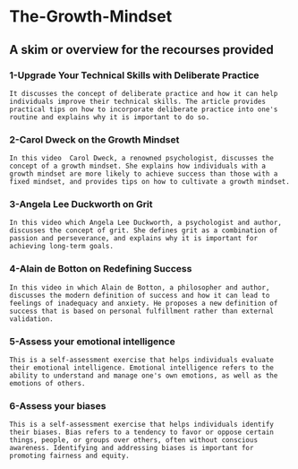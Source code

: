 # The-Growth-Mindset

## A skim or overview for the recourses provided

### 1-Upgrade Your Technical Skills with Deliberate Practice
    It discusses the concept of deliberate practice and how it can help individuals improve their technical skills. The article provides practical tips on how to incorporate deliberate practice into one's routine and explains why it is important to do so.

### 2-Carol Dweck on the Growth Mindset
    In this video  Carol Dweck, a renowned psychologist, discusses the concept of a growth mindset. She explains how individuals with a growth mindset are more likely to achieve success than those with a fixed mindset, and provides tips on how to cultivate a growth mindset.

### 3-Angela Lee Duckworth on Grit
    In this video which Angela Lee Duckworth, a psychologist and author, discusses the concept of grit. She defines grit as a combination of passion and perseverance, and explains why it is important for achieving long-term goals.

### 4-Alain de Botton on Redefining Success
    In this video in which Alain de Botton, a philosopher and author, discusses the modern definition of success and how it can lead to feelings of inadequacy and anxiety. He proposes a new definition of success that is based on personal fulfillment rather than external validation.


### 5-Assess your emotional intelligence
    This is a self-assessment exercise that helps individuals evaluate their emotional intelligence. Emotional intelligence refers to the ability to understand and manage one's own emotions, as well as the emotions of others.

### 6-Assess your biases
    This is a self-assessment exercise that helps individuals identify their biases. Bias refers to a tendency to favor or oppose certain things, people, or groups over others, often without conscious awareness. Identifying and addressing biases is important for promoting fairness and equity.